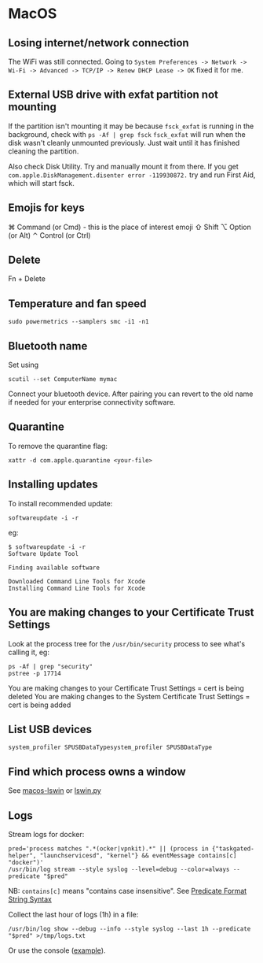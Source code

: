 # MacOS

## Losing internet/network connection

The WiFi was still connected. Going to `System Preferences -> Network -> Wi-Fi -> Advanced -> TCP/IP -> Renew DHCP Lease -> OK` fixed it for me.

## External USB drive with exfat partition not mounting

If the partition isn't mounting it may be because `fsck_exfat` is running in the background, check with `ps -Af | grep fsck`
`fsck_exfat` will run when the disk wasn't cleanly unmounted previously.
Just wait until it has finished cleaning the partition.

Also check Disk Utility. Try and manually mount it from there. If you get `com.apple.DiskManagement.disenter error -119930872.` try and run First Aid, which will start fsck.

## Emojis for keys

⌘ Command (or Cmd) - this is the place of interest emoji
⇧ Shift
⌥ Option (or Alt)
⌃ Control (or Ctrl)

## Delete

Fn + Delete

## Temperature and fan speed

```
sudo powermetrics --samplers smc -i1 -n1
```

## Bluetooth name

Set using

```
scutil --set ComputerName mymac
```

Connect your bluetooth device. After pairing you can revert to the old name if needed for your enterprise connectivity software.

## Quarantine

To remove the quarantine flag:

```
xattr -d com.apple.quarantine <your-file>
```

## Installing updates

To install recommended update:

```
softwareupdate -i -r
```

eg:

```
$ softwareupdate -i -r
Software Update Tool

Finding available software

Downloaded Command Line Tools for Xcode
Installing Command Line Tools for Xcode
```

## You are making changes to your Certificate Trust Settings

Look at the process tree for the `/usr/bin/security` process to see what's calling it, eg:

```
ps -Af | grep "security"
pstree -p 17714
```

You are making changes to your Certificate Trust Settings = cert is being deleted
You are making changes to the System Certificate Trust Settings = cert is being added

## List USB devices

```
system_profiler SPUSBDataTypesystem_profiler SPUSBDataType
```

## Find which process owns a window

See [macos-lswin](https://github.com/tekumara/macos-lswin) or [lswin.py](https://github.com/glyph/mac_list_windows_pids)

## Logs

Stream logs for docker:

```
pred='process matches ".*(ocker|vpnkit).*" || (process in {"taskgated-helper", "launchservicesd", "kernel"} && eventMessage contains[c] "docker")'
/usr/bin/log stream --style syslog --level=debug --color=always --predicate "$pred"
```

NB: `contains[c]` means "contains case insensitive". See [Predicate Format String Syntax](https://developer.apple.com/library/archive/documentation/Cocoa/Conceptual/Predicates/Articles/pSyntax.html)

Collect the last hour of logs (1h) in a file:

```
/usr/bin/log show --debug --info --style syslog --last 1h --predicate "$pred" >/tmp/logs.txt
```

Or use the console ([example](https://docs.docker.com/desktop/troubleshoot/overview/#check-the-logs)).
